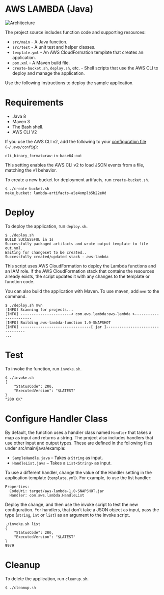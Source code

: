 # AWS LAMBDA (Java)

![Architecture](https://github.com/sharmar0790/archietecture-images/blob/main/sample-aws-lambda.png)

The project source includes function code and supporting resources:
- `src/main` - A Java function.
- `src/test` - A unit test and helper classes.
- `template.yml` - An AWS CloudFormation template that creates an application.
- `pom.xml` - A Maven build file.
- `create-bucket.sh`, `deploy.sh`, etc. - Shell scripts that use the AWS CLI to deploy and manage the application.

Use the following instructions to deploy the sample application.

# Requirements
- Java 8
- Maven 3
- The Bash shell. 
- AWS CLI V2

If you use the AWS CLI v2, add the following to your [configuration file](https://docs.aws.amazon.com/cli/latest/userguide/cli-configure-files.html) (`~/.aws/config`):

```
cli_binary_format=raw-in-base64-out
```

This setting enables the AWS CLI v2 to load JSON events from a file, matching the v1 behavior.

To create a new bucket for deployment artifacts, run `create-bucket.sh`.

    $ ./create-bucket.sh
    make_bucket: lambda-artifacts-a5e4xmplb5b22e0d

# Deploy
To deploy the application, run `deploy.sh`.

    $ ./deploy.sh
    BUILD SUCCESSFUL in 1s
    Successfully packaged artifacts and wrote output template to file out.yml.
    Waiting for changeset to be created..
    Successfully created/updated stack - aws-lambda

This script uses AWS CloudFormation to deploy the Lambda functions and an IAM role. If the AWS CloudFormation stack that contains the resources already exists, the script updates it with any changes to the template or function code.

You can also build the application with Maven. To use maven, add `mvn` to the command.

    $ ./deploy.sh mvn
    [INFO] Scanning for projects...
    [INFO] -----------------------< com.aws.lambda:aws-lambda >-----------------------
    [INFO] Building aws-lambda-function 1.0-SNAPSHOT
    [INFO] --------------------------------[ jar ]---------------------------------
    ...

# Test
To invoke the function, run `invoke.sh`.

    $ ./invoke.sh
    {
        "StatusCode": 200,
        "ExecutedVersion": "$LATEST"
    }
    "200 OK"

# Configure Handler Class

By default, the function uses a handler class named `Handler` that takes a map as input and returns a string. The project also includes handlers that use other input and output types. These are defined in the following files under src/main/java/example:

- `SampleHandle.java` – Takes a `String` as input.
- `HandleList.java` – Takes a `List<String>` as input.

To use a different handler, change the value of the Handler setting in the application template (`template.yml`). For example, to use the list handler:

    Properties:
      CodeUri: target/aws-lambda-1.0-SNAPSHOT.jar
      Handler: com.aws.lambda.HandleList

Deploy the change, and then use the invoke script to test the new configuration. For handlers, that don't take a JSON object as input, pass the type (`string`, `int` or `list`) as an argument to the invoke script.

    ./invoke.sh list
    {
        "StatusCode": 200,
        "ExecutedVersion": "$LATEST"
    }
    9979

# Cleanup
To delete the application, run `cleanup.sh`.

    $ ./cleanup.sh
